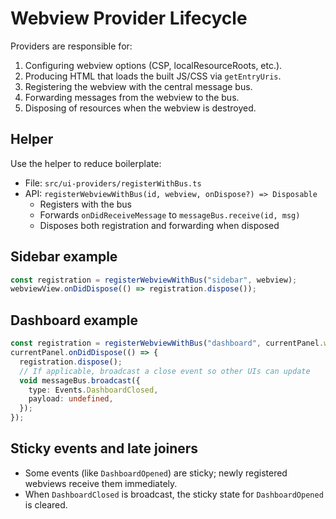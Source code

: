 # Webview Provider Lifecycle

Providers are responsible for:

1. Configuring webview options (CSP, localResourceRoots, etc.).
2. Producing HTML that loads the built JS/CSS via `getEntryUris`.
3. Registering the webview with the central message bus.
4. Forwarding messages from the webview to the bus.
5. Disposing of resources when the webview is destroyed.

## Helper

Use the helper to reduce boilerplate:

- File: `src/ui-providers/registerWithBus.ts`
- API: `registerWebviewWithBus(id, webview, onDispose?) => Disposable`
  - Registers with the bus
  - Forwards `onDidReceiveMessage` to `messageBus.receive(id, msg)`
  - Disposes both registration and forwarding when disposed

## Sidebar example

```ts
const registration = registerWebviewWithBus("sidebar", webview);
webviewView.onDidDispose(() => registration.dispose());
```

## Dashboard example

```ts
const registration = registerWebviewWithBus("dashboard", currentPanel.webview);
currentPanel.onDidDispose(() => {
  registration.dispose();
  // If applicable, broadcast a close event so other UIs can update
  void messageBus.broadcast({
    type: Events.DashboardClosed,
    payload: undefined,
  });
});
```

## Sticky events and late joiners

- Some events (like `DashboardOpened`) are sticky; newly registered webviews receive them immediately.
- When `DashboardClosed` is broadcast, the sticky state for `DashboardOpened` is cleared.

